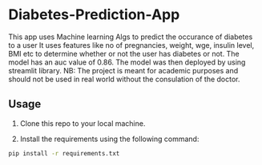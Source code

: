 # Diabetes-Prediction-App

This app uses Machine learning Algs to predict the occurance of diabetes to a user
It uses features like no of pregnancies, weight, wge, insulin level, BMI etc to determine whether or not the user has diabetes or not. 
The model has an auc value of 0.86. The model was then deployed by using streamlit library.
NB: The project is meant for academic purposes and should not be used in real world without the consulation of the doctor.


## Usage

1. Clone this repo to your local machine.

2. Install the requirements using the following command:

```bash
pip install -r requirements.txt
```
